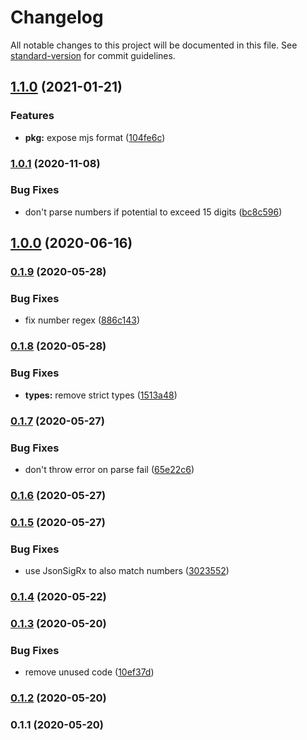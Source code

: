 # Changelog

All notable changes to this project will be documented in this file. See [standard-version](https://github.com/conventional-changelog/standard-version) for commit guidelines.

## [1.1.0](https://github.com/nuxt-contrib/destr/compare/v1.0.1...v1.1.0) (2021-01-21)


### Features

* **pkg:** expose mjs format ([104fe6c](https://github.com/nuxt-contrib/destr/commit/104fe6c2ae4e602cadfb1b66271f2352c1e2acf4))

### [1.0.1](https://github.com/nuxt-contrib/destr/compare/v1.0.0...v1.0.1) (2020-11-08)


### Bug Fixes

* don't parse numbers if potential to exceed 15 digits ([bc8c596](https://github.com/nuxt-contrib/destr/commit/bc8c5962747a9fff189e17bbdc02f760d157fdbd))

## [1.0.0](https://github.com/nuxt-contrib/destr/compare/v0.1.9...v1.0.0) (2020-06-16)

### [0.1.9](https://github.com/nuxt-contrib/destr/compare/v0.1.8...v0.1.9) (2020-05-28)


### Bug Fixes

* fix number regex ([886c143](https://github.com/nuxt-contrib/destr/commit/886c1433b388907072528aabaacfd36512a1d6f4))

### [0.1.8](https://github.com/nuxt-contrib/destr/compare/v0.1.7...v0.1.8) (2020-05-28)


### Bug Fixes

* **types:** remove strict types ([1513a48](https://github.com/nuxt-contrib/destr/commit/1513a4809367a4389f2c2f13b79d40f9810aac19))

### [0.1.7](https://github.com/nuxt-contrib/destr/compare/v0.1.6...v0.1.7) (2020-05-27)


### Bug Fixes

* don't throw error on parse fail ([65e22c6](https://github.com/nuxt-contrib/destr/commit/65e22c631ef2757d0b25d77e1270f4656bca7ef8))

### [0.1.6](https://github.com/nuxt-contrib/destr/compare/v0.1.5...v0.1.6) (2020-05-27)

### [0.1.5](https://github.com/nuxt-contrib/destr/compare/v0.1.4...v0.1.5) (2020-05-27)


### Bug Fixes

* use JsonSigRx to also match numbers ([3023552](https://github.com/nuxt-contrib/destr/commit/3023552f98823699ff12382a2c4c510c34bfc60a))

### [0.1.4](https://github.com/nuxt-contrib/destr/compare/v0.1.3...v0.1.4) (2020-05-22)

### [0.1.3](https://github.com/nuxt-contrib/destr/compare/v0.1.2...v0.1.3) (2020-05-20)


### Bug Fixes

* remove unused code ([10ef37d](https://github.com/nuxt-contrib/destr/commit/10ef37d2854ce41534abbcff955c658fa727c459))

### [0.1.2](https://github.com/nuxt-contrib/destr/compare/v0.1.1...v0.1.2) (2020-05-20)

### 0.1.1 (2020-05-20)
